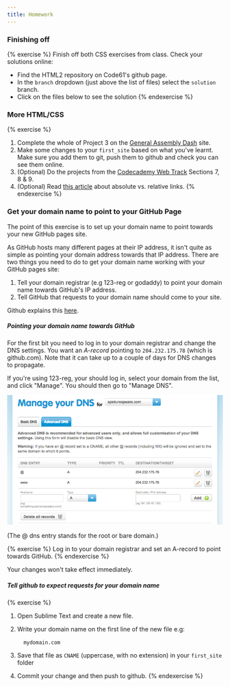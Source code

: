 ```yaml
---
title: Homework
---
```


### Finishing off

{% exercise %}
Finish off both CSS exercises from class. Check your solutions online:
* Find the HTML2 repository on Code61's github page.
* In the `branch` dropdown (just above the list of files) select the `solution` branch.
* Click on the files below to see the solution
{% endexercise %}

### More HTML/CSS

{% exercise %}
1. Complete the whole of Project 3 on the [General Assembly Dash](https://dash.generalassemb.ly/projects) site.
2. Make some changes to your `first_site` based on what you've learnt. Make sure you add them to git, push them to github and check you can see them online.
3. (Optional) Do the projects from the [Codecademy Web Track](http://www.codecademy.com/tracks/web) Sections 7, 8 &amp; 9.
4. (Optional) Read [this article](https://www.inkling.com/read/dreamweaver-cs6-missing-manual-david-sawyer-mcfarland-1st/chapter-4/understanding-links) about absolute vs. relative links.
{% endexercise %}

### Get your domain name to point to your GitHub Page

The point of this exercise is to set up your domain name to point towards your new GitHub pages site.

As GitHub hosts many different pages at their IP address, it isn't quite as simple as pointing your domain address towards that IP address. There are two things you need to do to get your domain name working with your GitHub pages site:

1. Tell your domain registrar (e.g 123-reg or godaddy) to point your domain name towards GitHub's IP address.
2. Tell GitHub that requests to your domain name should come to your site.

Github explains this [here](https://help.github.com/articles/setting-up-a-custom-domain-with-pages).

##### Pointing your domain name towards GitHub

For the first bit you need to log in to your domain registrar and change the DNS settings. You want an *A-record* pointing to `204.232.175.78` (which is github.com). Note that it can take up to a couple of days for DNS changes to propagate.

If you're using 123-reg, your should log in, select your domain from the list, and click "Manage". You should then go to "Manage DNS".

![123-reg DNS Settings](/assets/dns_settings.png)

(The @ dns entry stands for the root or bare domain.)

{% exercise %}
Log in to your domain registrar and set an A-record to point towards GitHub.
{% endexercise %}

Your changes won't take effect immediately.

##### Tell github to expect requests for your domain name

{% exercise %}
1. Open Sublime Text and create a new file.
2. Write your domain name on the first line of the new file e.g:

         mydomain.com

3. Save that file as `CNAME` (uppercase, with no extension) in your `first_site` folder
4. Commit your change and then push to github.
{% endexercise %}